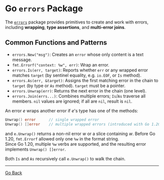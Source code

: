 # Go `errors` Package

The [`errors`](https://pkg.go.dev/errors) package provides primitives to create and work with errors, including **wrapping**, **type assertions**, and **multi-error joins**.

## Common Functions and Patterns

- `errors.New("msg")`: Creates an `error` whose only content is a text message.
- `fmt.Errorf("context: %w", err)`: Wrap an error.
- `errors.Is(err, target)`: Reports whether `err` or any wrapped error matches `target` (by sentinel equality, e.g. `io.EOF`, or `Is` method).
- `errors.As(err, &target)`: Assigns the first matching error in the chain to `target` (by type or `As` method). `target` must be a pointer.
- `errors.Unwrap(err)`: Returns the next error in the chain (one level).
- `errors.Join(errs...)`: Combines multiple errors; `Is`/`As` traverse all members. `nil` values are ignored; if all are `nil`, result is `nil`.

An error *e* wraps another error if *e*'s type has one of the methods:

```go
Unwrap() error      // single wrapped error
Unwrap() []error    // multiple wrapped errors (introduced with Go 1.20)
```

and `e.Unwrap()` returns a non-nil error *w* or a slice containing *w*.
Before Go 1.20, `fmt.Errorf` allowed only one `%w` in the format string.  
Since Go 1.20, multiple `%w` verbs are supported, and the resulting error implements `Unwrap() []error`.

Both `Is` and `As` recursively call `e.Unwrap()` to walk the chain.


---

[Go Back](../../README.md)